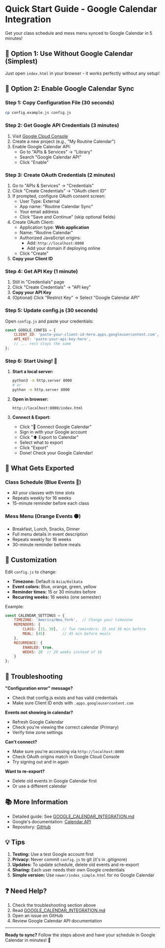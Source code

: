 # Quick Start Guide - Google Calendar Integration

Get your class schedule and mess menu synced to Google Calendar in 5 minutes!

## 🚀 Option 1: Use Without Google Calendar (Simplest)

Just open `index.html` in your browser - it works perfectly without any setup!

## 📅 Option 2: Enable Google Calendar Sync

### Step 1: Copy Configuration File (30 seconds)
```bash
cp config.example.js config.js
```

### Step 2: Get Google API Credentials (3 minutes)

1. Visit [Google Cloud Console](https://console.cloud.google.com/)
2. Create a new project (e.g., "My Routine Calendar")
3. Enable Google Calendar API:
   - Go to "APIs & Services" → "Library"
   - Search "Google Calendar API"
   - Click "Enable"

### Step 3: Create OAuth Credentials (2 minutes)

1. Go to "APIs & Services" → "Credentials"
2. Click "Create Credentials" → "OAuth client ID"
3. If prompted, configure OAuth consent screen:
   - User Type: External
   - App name: "Routine Calendar Sync"
   - Your email address
   - Click "Save and Continue" (skip optional fields)
4. Create OAuth Client:
   - Application type: **Web application**
   - Name: "Routine Calendar"
   - Authorized JavaScript origins:
     - Add: `http://localhost:8000`
     - Add your domain if deploying online
   - Click "Create"
5. **Copy your Client ID**

### Step 4: Get API Key (1 minute)

1. Still in "Credentials" page
2. Click "Create Credentials" → "API key"
3. **Copy your API Key**
4. (Optional) Click "Restrict Key" → Select "Google Calendar API"

### Step 5: Update config.js (30 seconds)

Open `config.js` and paste your credentials:

```javascript
const GOOGLE_CONFIG = {
    CLIENT_ID: 'paste-your-client-id-here.apps.googleusercontent.com',
    API_KEY: 'paste-your-api-key-here',
    // ... rest stays the same
};
```

### Step 6: Start Using! 🎉

1. **Start a local server:**
   ```bash
   python3 -m http.server 8000
   # or
   python -m http.server 8000
   ```

2. **Open in browser:**
   ```
   http://localhost:8000/index.html
   ```

3. **Connect & Export:**
   - Click "📅 Connect Google Calendar"
   - Sign in with your Google account
   - Click "⬆️ Export to Calendar"
   - Select what to export
   - Click "Export"
   - Done! Check your Google Calendar!

## 📱 What Gets Exported

### Class Schedule (Blue Events 🔵)
- All your classes with time slots
- Repeats weekly for 16 weeks
- 15-minute reminder before each class

### Mess Menu (Orange Events 🟠)
- Breakfast, Lunch, Snacks, Dinner
- Full menu details in event description
- Repeats weekly for 16 weeks
- 30-minute reminder before meals

## 🎨 Customization

Edit `config.js` to change:
- **Timezone:** Default is `Asia/Kolkata`
- **Event colors:** Blue, orange, green, yellow
- **Reminder times:** 15 or 30 minutes before
- **Recurring weeks:** 16 weeks (one semester)

Example:
```javascript
const CALENDAR_SETTINGS = {
    TIMEZONE: 'America/New_York',  // Change your timezone
    REMINDERS: {
        CLASS: [15, 30],  // Two reminders: 15 and 30 min before
        MEAL: [45]        // 45 min before meals
    },
    RECURRENCE: {
        ENABLED: true,
        WEEKS: 20  // 20 weeks instead of 16
    }
};
```

## 🔧 Troubleshooting

**"Configuration error" message?**
- Check that config.js exists and has valid credentials
- Make sure Client ID ends with `.apps.googleusercontent.com`

**Events not showing in calendar?**
- Refresh Google Calendar
- Check you're viewing the correct calendar (Primary)
- Verify time zone settings

**Can't connect?**
- Make sure you're accessing via `http://localhost:8000`
- Check OAuth origins match in Google Cloud Console
- Try signing out and in again

**Want to re-export?**
- Delete old events in Google Calendar first
- Or use a different calendar

## 📚 More Information

- Detailed guide: See [GOOGLE_CALENDAR_INTEGRATION.md](GOOGLE_CALENDAR_INTEGRATION.md)
- Google's documentation: [Calendar API](https://developers.google.com/calendar)
- Repository: [GitHub](https://github.com/indu-shekhar/Routine)

## 💡 Tips

1. **Testing:** Use a test Google account first
2. **Privacy:** Never commit `config.js` to git (it's in .gitignore)
3. **Updates:** To update schedule, delete old events and re-export
4. **Sharing:** Each user needs their own Google credentials
5. **Simple version:** Use `newer/index_simple.html` for no Google Calendar

## ❓ Need Help?

1. Check the troubleshooting section above
2. Read [GOOGLE_CALENDAR_INTEGRATION.md](GOOGLE_CALENDAR_INTEGRATION.md)
3. Open an issue on GitHub
4. Review Google Calendar API documentation

---

**Ready to sync?** Follow the steps above and have your schedule in Google Calendar in minutes! 🎉
